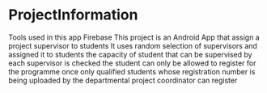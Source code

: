 # ProjectInformation
Tools used in this app
Firebase
This project is an Android App that assign a project supervisor to students
It uses random selection of supervisors and assigned it to students
the capacity of student that can be supervised by each supervisor is checked
the student can only be allowed to register for the programme once
only qualified students whose registration number is being uploaded by the departmental project coordinator can register
